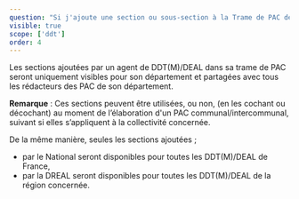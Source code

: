 ```yaml
---
question: "Si j'ajoute une section ou sous-section à la Trame de PAC de mon département, sera-t-elle visible pour tout le département?"
visible: true
scope: ['ddt']
order: 4
---
```


Les sections ajoutées par un agent de DDT(M)/DEAL dans sa trame de PAC seront uniquement visibles pour son département et partagées avec tous les rédacteurs des PAC de son département.

**Remarque** : Ces sections peuvent être utilisées, ou non, (en les cochant ou décochant) au moment de l’élaboration d'un PAC communal/intercommunal, suivant si elles s’appliquent à la collectivité concernée. 


De la même manière, seules les sections ajoutées ; 
- par le National seront disponibles pour toutes les DDT(M)/DEAL de France,
- par la DREAL seront disponibles pour toutes les DDT(M)/DEAL de la région concernée.
